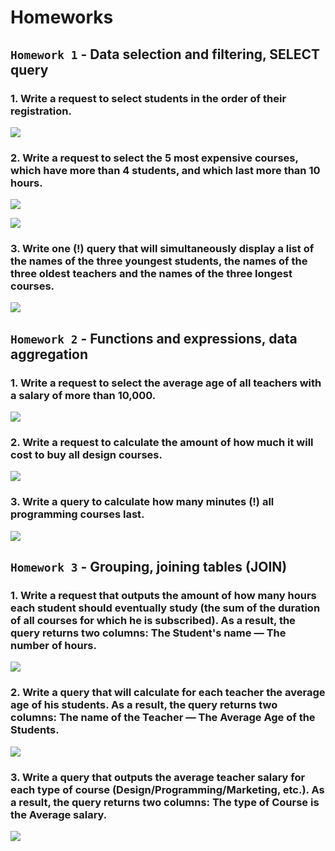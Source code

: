 # Homeworks

## `Homework 1` - Data selection and filtering, SELECT query
### 1. Write a request to select students in the order of their registration.
![](images/22.png)

### 2. Write a request to select the 5 most expensive courses, which have more than 4 students, and which last more than 10 hours.
![](images/23.png)

![](images/23a.png)

### 3. Write one (!) query that will simultaneously display a list of the names of the three youngest students, the names of the three oldest teachers and the names of the three longest courses.
![](images/24.png)

## `Homework 2` - Functions and expressions, data aggregation
### 1. Write a request to select the average age of all teachers with a salary of more than 10,000.
![](images/25.png)

### 2. Write a request to calculate the amount of how much it will cost to buy all design courses.
![](images/26.png)

### 3. Write a query to calculate how many minutes (!) all programming courses last.
![](images/27.png)

## `Homework 3` - Grouping, joining tables (JOIN)
### 1. Write a request that outputs the amount of how many hours each student should eventually study (the sum of the duration of all courses for which he is subscribed). As a result, the query returns two columns: The Student's name — The number of hours.
![](images/28.png)

### 2. Write a query that will calculate for each teacher the average age of his students. As a result, the query returns two columns: The name of the Teacher — The Average Age of the Students.
![](images/29.png)

### 3. Write a query that outputs the average teacher salary for each type of course (Design/Programming/Marketing, etc.). As a result, the query returns two columns: The type of Course is the Average salary.
![](images/30.png)
